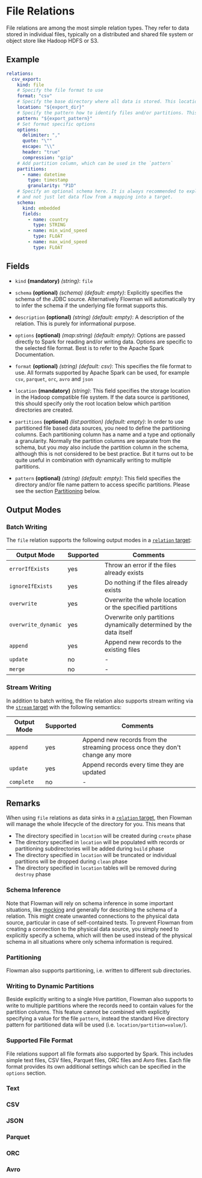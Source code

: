 # File Relations

File relations are among the most simple relation types. They refer to data stored in individual files, typically on
a distributed and shared file system or object store like Hadoop HDFS or S3.

## Example
```yaml
relations:
  csv_export:
    kind: file
    # Specify the file format to use
    format: "csv"
    # Specify the base directory where all data is stored. This location does not include the partition pattern
    location: "${export_dir}"
    # Specify the pattern how to identify files and/or partitions. This pattern is relative to the `location`
    pattern: "${export_pattern}"
    # Set format specific options
    options:
      delimiter: ","
      quote: "\""
      escape: "\\"
      header: "true"
      compression: "gzip"
    # Add partition column, which can be used in the `pattern`
    partitions:
      - name: datetime
        type: timestamp
        granularity: "P1D"
    # Specify an optional schema here. It is always recommended to explicitly specify a schema for every relation
    # and not just let data flow from a mapping into a target.
    schema:
      kind: embedded
      fields:
        - name: country
          type: STRING
        - name: min_wind_speed
          type: FLOAT
        - name: max_wind_speed
          type: FLOAT
```

## Fields
 * `kind` **(mandatory)** *(string)*: `file`
 
 * `schema` **(optional)** *(schema)* *(default: empty)*: 
 Explicitly specifies the schema of the JDBC source. Alternatively Flowman will automatically
 try to infer the schema if the underlying file format supports this.

 * `description` **(optional)** *(string)* *(default: empty)*:
 A description of the relation. This is purely for informational purpose.
 
 * `options` **(optional)** *(map:string)* *(default: empty)*:
 Options are passed directly to Spark for reading and/or writing data. Options are specific
 to the selected file format. Best is to refer to the Apache Spark Documentation.
 
 * `format` **(optional)** *(string)* *(default: csv)*:
 This specifies the file format to use. All formats supported by Apache Spark can be used,
 for example `csv`, `parquet`, `orc`, `avro` and `json`
  
 * `location` **(mandatory)** *(string)*:
 This field specifies the storage location in the Hadoop compatible file system. If the data 
 source is partitioned, this should  specify only the root location below which partition 
 directories are created.
 
 * `partitions` **(optional)** *(list:partition)* *(default: empty)*:
 In order to use partitioned file based data sources, you need to define the partitioning columns. Each partitioning 
   column has a name and a type and optionally a granularity. Normally the partition columns are separate from the
   schema, but you *may* also include the partition column in the schema, although this is not considered to be best 
   practice. But it turns out to be quite useful in combination with dynamically writing to multiple partitions.
 
 * `pattern` **(optional)** *(string)* *(default: empty)*:
 This field specifies the directory and/or file name pattern to access specific partitions. 
 Please see the section [Partitioning](#Partitioning) below. 


## Output Modes

### Batch Writing
The `file` relation supports the following output modes in a [`relation` target](../target/relation.md):

|Output Mode |Supported  | Comments|
--- | --- | ---
|`errorIfExists`|yes|Throw an error if the files already exists|
|`ignoreIfExists`|yes|Do nothing if the files already exists|
|`overwrite`|yes|Overwrite the whole location or the specified partitions|
|`overwrite_dynamic`|yes|Overwrite only partitions dynamically determined by the data itself|
|`append`|yes|Append new records to the existing files|
|`update`|no|-|
|`merge`|no|-|

### Stream Writing
In addition to batch writing, the file relation also supports stream writing via the
[`stream` target](../target/stream.md) with the following semantics:

|Output Mode |Supported  | Comments|
--- | --- | ---
|`append`|yes|Append new records from the streaming process once they don't change any more|
|`update`|yes|Append records every time they are updated|
|`complete`|no|-|


## Remarks

When using `file` relations as data sinks in a [`relation` target](../target/relation.md), then Flowman will manage the
whole lifecycle of the directory for you. This means that
* The directory specified in `location` will be created during `create` phase
* The directory specified in `location` will be populated with records or partitioning subdirectories will be added 
  during `build` phase
* The directory specified in `location` will be truncated or individual partitions will be dropped during `clean` phase
* The directory specified in `location` tables will be removed during `destroy` phase

### Schema Inference

Note that Flowman will rely on schema inference in some important situations, like [mocking](mock.md) and generally
for describing the schema of a relation. This might create unwanted connections to the physical data source,
particular in case of self-contained tests. To prevent Flowman from creating a connection to the physical data
source, you simply need to explicitly specify a schema, which will then be used instead of the physical schema
in all situations where only schema information is required.

### Partitioning

Flowman also supports partitioning, i.e. written to different sub directories.

### Writing to Dynamic Partitions

Beside explicitly writing to a single Hive partition, Flowman also supports to write to multiple partitions where
the records need to contain values for the partition columns. This feature cannot be combined with explicitly specifying
a value for the file `pattern`, instead the standard Hive directory pattern for partitioned data will be used (i.e. 
`location/partition=value/`).


### Supported File Format

File relations support all file formats also supported by Spark. This includes simple text files, CSV files,
Parquet files, ORC files and Avro files. Each file format provides its own additional settings which can be specified
in the `options` section.

### Text

### CSV

### JSON

### Parquet

### ORC

### Avro
